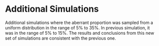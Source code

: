# Additional Simulations

Additional simulations where the aberrant proportion was sampled from a uniform distribution in the range of 5\% to 35\%. In previous simulation, it was in the range of 5\% to 15\%. The results and conclusions from this new set of simulations are consistent with the previous one. 
